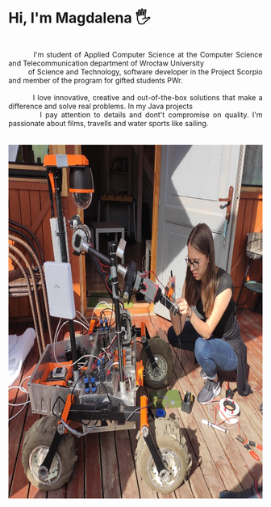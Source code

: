 # Hi, I'm Magdalena 🖐
<br>
<div align="center">  
<div align="justify"  style="white-space:"pre;> 
&nbsp&nbsp&nbsp&nbsp&nbsp&nbsp&nbsp&nbsp
I'm student of Applied Computer Science at the Computer Science and Telecommunication department of Wrocław University <br>
&nbsp&nbsp&nbsp&nbsp&nbsp&nbsp&nbsp&nbsp
of Science and Technology, software developer in the Project Scorpio and member of the program for gifted students PWr.
<br><br>  
&nbsp&nbsp&nbsp&nbsp&nbsp&nbsp&nbsp&nbsp
I love innovative, creative  and out-of-the-box solutions that make a difference and solve real problems. In my Java projects<br> 
&nbsp&nbsp&nbsp&nbsp&nbsp&nbsp&nbsp&nbsp
I pay attention to details and dont't compromise on quality. I'm passionate about films, travells and water sports like sailing.<br> 
</div>
<br>
<br>
<div align="center">  
<img alt="me" title="me" src="https://github.com/MagdalenaBrejna/MagdalenaBrejna/blob/main/scorpiox.jpg" height="700" width="800">
<br>
